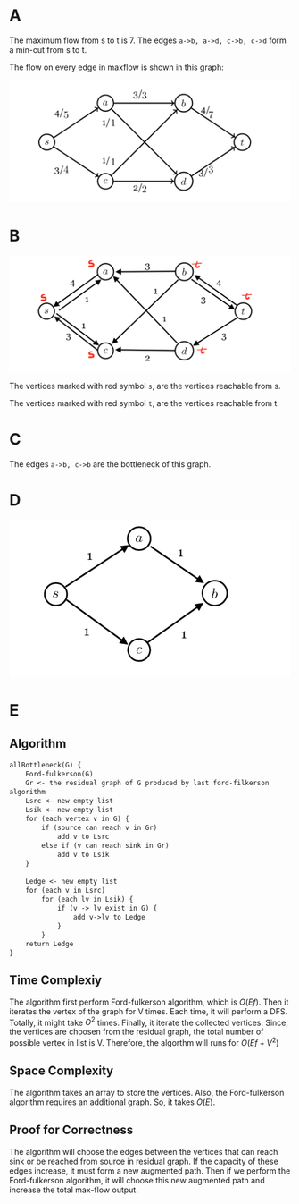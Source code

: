 # A

The maximum flow from s to t is 7. The edges `a->b, a->d, c->b, c->d` form a min-cut from s to t.

The flow on every edge in maxflow is shown in this graph: 

![image](4.1.png)


# B 

![image](4.2.png)

The vertices marked with red symbol `s`, are the vertices reachable from s.

The vertices marked with red symbol `t`, are the vertices reachable from t.

# C

The edges `a->b, c->b` are the bottleneck of this graph.

# D

![image](4.3.png)


# E

## Algorithm

```
allBottleneck(G) {
    Ford-fulkerson(G)
    Gr <- the residual graph of G produced by last ford-filkerson algorithm
    Lsrc <- new empty list
    Lsik <- new empty list
    for (each vertex v in G) {
        if (source can reach v in Gr)
            add v to Lsrc
        else if (v can reach sink in Gr)
            add v to Lsik
    }

    Ledge <- new empty list
    for (each v in Lsrc) 
        for (each lv in Lsik) {
            if (v -> lv exist in G) {
                add v->lv to Ledge
            }
        }
    return Ledge
}
```

## Time Complexiy

The algorithm first perform Ford-fulkerson algorithm, which is $O(Ef)$. Then it iterates the vertex of the graph for V times. Each time, it will perform a DFS. Totally, it might take $O^2$ times. Finally, it iterate the collected vertices. Since, the vertices are choosen from the residual graph, the total number of possible vertex in list is V. Therefore, the algorthm will runs for $O(Ef+V^2)$

## Space Complexity

The algorithm takes an array to store the vertices. Also, the Ford-fulkerson algorithm requires an additional graph. So, it takes $O(E)$.

## Proof for Correctness

The algorithm will choose the edges between the vertices that can reach sink or be reached from source in residual graph. If the capacity of these edges increase, it must form a new augmented path. Then if we perform the Ford-fulkerson algorithm, it will choose this new augmented path and increase the total max-flow output.